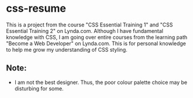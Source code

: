 # css-resume
This is a project from the course "CSS Essential Training 1" and "CSS Essential Training 2" on Lynda.com. Although I have fundamental knowledge with CSS, I am going over entire courses from the learning path "Become a Web Developer" on Lynda.com. This is for personal knowledge to help me grow my understanding of CSS styling.

## Note:
- I am not the best designer. Thus, the poor colour palette choice may be disturbing for some.
